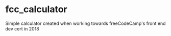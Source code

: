 # fcc_calculator
Simple calculator created when working towards freeCodeCamp's front end dev cert in 2018
